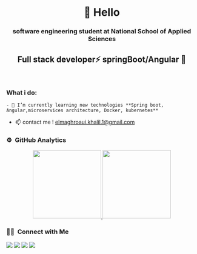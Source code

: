 <h1 align="center">👋 Hello</h1>
<h3 align="center">software engineering student at National School of Applied Sciences</h3>
<h2 align="center">Full stack developer⚡️ springBoot/Angular 🙌</h2>


<br/>
<h3>What i do:  </h3>

```
- 🌱 I’m currently learning new technologies **Spring boot, Angular,microservices architecture, Docker, kubernetes**
````

- 📫 contact me ! [elmaghroaui.khalil.1@gmail.com](elmaghroaui.khalil.1@gmail.com)

  
 

### ⚙️ &nbsp;GitHub Analytics

<p align="center">
<a href="https://github.com/khalilelmaghraoui">
  <img height="180em" src="https://github-readme-stats-eight-theta.vercel.app/api?username=khalilelmaghraoui&show_icons=true&theme=algolia&include_all_commits=true"/>
  <img height="180em" src="https://github-readme-stats-eight-theta.vercel.app/api/top-langs/?username=khalilelmaghraoui&layout=compact&langs_count=8&theme=algolia&hide=css"/>
</a>
</p>

### 🤝🏻 &nbsp;Connect with Me

<p align="center">

<a href="https://www.linkedin.com/in/elmagharoui-khalil/"><img src="https://img.shields.io/badge/-el%20Maghraoui%20Khalil-0077B5?style=flat&logo=Linkedin&logoColor=white"/></a>
<a href="https://www.behance.net/KHALILMGR"><img src="https://img.shields.io/badge/-@khalilelmaghraoui-1769FF?style=flat&logo=Behance&logoColor=white"/></a>
<a href="https://www.hackerrank.com/xXzibit"><img src="https://img.shields.io/badge/-@HackerRank-1769FF?style=flat&Color=green"/></a>
<a href="https://twitter.com/KMaghroui"><img src="https://img.shields.io/badge/-@KMaghroui-1769FF?style=flat&logo=twitter&logoColor=white"/></a>

</p>

